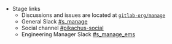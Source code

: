 - Stage links
  - Discussions and issues are located at [`gitlab-org/manage`](https://gitlab.com/gitlab-org/manage/)
  - General Slack [#s_manage](https://gitlab.slack.com/messages/CBFCUM0RX)
  - Social channel [#pikachus-social](https://gitlab.slack.com/archives/GSEL4S98S)
  - Engineering Manager Slack [#s_manage_ems](https://gitlab.slack.com/archives/C01VAATSWNP)
